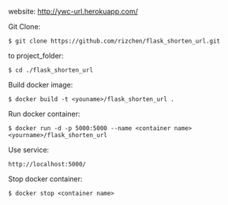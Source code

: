 website: http://ywc-url.herokuapp.com/

Git Clone:

`$ git clone https://github.com/rizchen/flask_shorten_url.git`

to project_folder:

`$ cd ./flask_shorten_url`

Build docker image:

`$ docker build -t <youname>/flask_shorten_url .`

Run docker container:

`$ docker run -d -p 5000:5000 --name <container name> <yourname>/flask_shorten_url`


Use service:

`http://localhost:5000/`

Stop docker container:

`$ docker stop <container name>`

